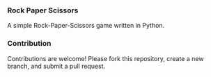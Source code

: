 ### Rock Paper Scissors
A simple Rock-Paper-Scissors game written in Python.

### Contribution
Contributions are welcome! Please fork this repository, create a new branch, and submit a pull request.
